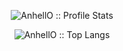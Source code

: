 
<p align="center"><img src="https://github-readme-stats.vercel.app/api?username=sabur-hub&show_icons=true&theme=synthwave](https://github-readme-stats.vercel.app/api?username=reeveng&show_icons=true&title_color=fff&icon_color=79ff97&text_color=9f9f9f&bg_color=151515)" alt="AnhellO :: Profile Stats" /></p>

<p align="center"><img src="https://github-readme-stats.vercel.app/api/top-langs/?username=sabur-hub&langs_count=10&theme=tokyonight&layout=compact" alt="AnhellO :: Top Langs" /></p>

